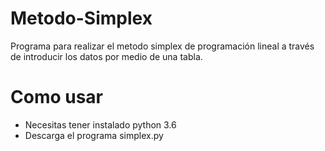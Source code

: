 # Metodo-Simplex
Programa para realizar el metodo simplex de programación lineal a través de introducir los datos por medio de una tabla.

# Como usar
- Necesitas tener instalado python 3.6
- Descarga el programa simplex.py 

